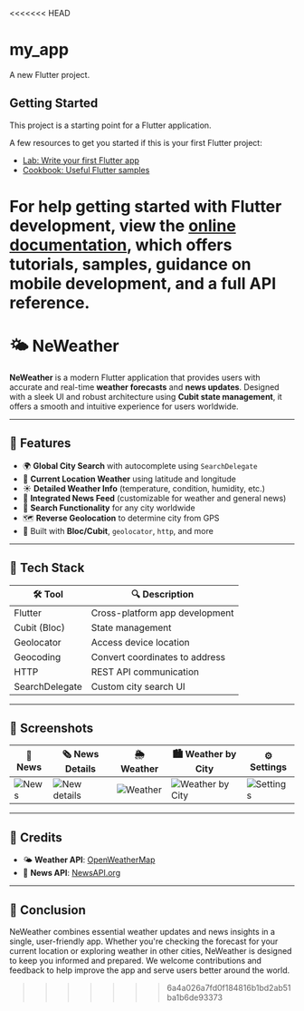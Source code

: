 <<<<<<< HEAD
# my_app

A new Flutter project.

## Getting Started

This project is a starting point for a Flutter application.

A few resources to get you started if this is your first Flutter project:

- [Lab: Write your first Flutter app](https://docs.flutter.dev/get-started/codelab)
- [Cookbook: Useful Flutter samples](https://docs.flutter.dev/cookbook)

For help getting started with Flutter development, view the
[online documentation](https://docs.flutter.dev/), which offers tutorials,
samples, guidance on mobile development, and a full API reference.
=======
# 🌤️ NeWeather

**NeWeather** is a modern Flutter application that provides users with accurate and real-time **weather forecasts** and **news updates**. Designed with a sleek UI and robust architecture using **Cubit state management**, it offers a smooth and intuitive experience for users worldwide.

---

## 📱 Features

- 🌍 **Global City Search** with autocomplete using `SearchDelegate`
- 📍 **Current Location Weather** using latitude and longitude
- ☀️ **Detailed Weather Info** (temperature, condition, humidity, etc.)
- 📰 **Integrated News Feed** (customizable for weather and general news)
- 🔎 **Search Functionality** for any city worldwide
- 🗺️ **Reverse Geolocation** to determine city from GPS
- 🧱 Built with **Bloc/Cubit**, `geolocator`, `http`, and more

---

## 🧰 Tech Stack

| 🛠️ Tool           | 🔍 Description                      |
|------------------|------------------------------------|
| Flutter          | Cross-platform app development     |
| Cubit (Bloc)     | State management                   |
| Geolocator       | Access device location             |
| Geocoding        | Convert coordinates to address     |
| HTTP             | REST API communication             |
| SearchDelegate   | Custom city search UI              |

---

## 📸 Screenshots

| 📰 News | 🗞️ News Details | 🌦️ Weather | 🏙️ Weather by City | ⚙️ Settings |
|--------|----------------|------------|--------------------|-------------|
| ![News](https://i.postimg.cc/c43hmzgq/Screenshot-1748356929.png) | ![New details](https://i.postimg.cc/mg2cDzGd/Screenshot-1748356935.png) | ![Weather](https://i.postimg.cc/D0T0KmgP/Screenshot-1748357051.png) | ![Weather by City](https://i.postimg.cc/D0T0KmgP/Screenshot-1748357051.png) | ![Settings](https://i.postimg.cc/Zn5k3SKh/Screenshot-1748357098.png) |

---

## 🙌 Credits

- 🌤️ **Weather API**: [OpenWeatherMap](https://openweathermap.org)
- 📰 **News API**: [NewsAPI.org](https://newsapi.org)

---

## 📌 Conclusion

NeWeather combines essential weather updates and news insights in a single, user-friendly app. Whether you're checking the forecast for your current location or exploring weather in other cities, NeWeather is designed to keep you informed and prepared. We welcome contributions and feedback to help improve the app and serve users better around the world.
>>>>>>> 6a4a026a7fd0f184816b1bd2ab51ba1b6de93373
